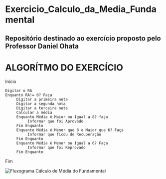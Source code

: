 # Exercicio_Calculo_da_Media_Fundamental
## Repositório destinado ao exercício proposto pelo Professor Daniel Ohata

# ALGORÍTMO DO EXERCÍCIO

Início

```
Digitar o RA
Enquanto RA!= 0? Faça
     Digitar a primeira nota
     Digitar a segunda nota
     Digitar a terceira nota
     Calcular a média
     Enquanto Média é Maior ou Igual a 8? faça
          Informar que foi Aprovado
     Fim Enquanto
     Enquanto Média é Menor que 8 e Maior que 6? Faça
          Informar que ficou de Recuperação
     Fim Enquanto 
     Enquanto Média é Menor ou Igual a 6? Faça 
          Informar que foi Reprovado
     Fim Enquanto	  
```

Fim




![Fluxograma Cálculo de Média do Fundamental](https://user-images.githubusercontent.com/69513119/169630944-70516427-2c9e-4500-a437-ac285fd1816a.png)
